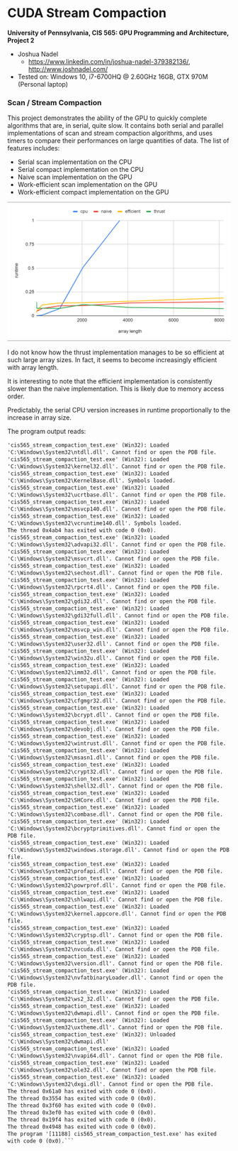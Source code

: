 CUDA Stream Compaction
======================

**University of Pennsylvania, CIS 565: GPU Programming and Architecture, Project 2**

* Joshua Nadel
  * https://www.linkedin.com/in/joshua-nadel-379382136/, http://www.joshnadel.com/
* Tested on: Windows 10, i7-6700HQ @ 2.60GHz 16GB, GTX 970M (Personal laptop)

### Scan / Stream Compaction

This project demonstrates the ability of the GPU to quickly complete algorithms that are, in serial, quite slow. It contains both serial and parallel implementations of scan and stream compaction algorithms, and uses timers to compare their performances on large quantities of data.
The list of features includes:
* Serial scan implementation on the CPU
* Serial compact implementation on the CPU
* Naive scan implementation on the GPU
* Work-efficient scan implementation on the GPU
* Work-efficient compact implementation on the GPU

![](img/timeOverLength.png)

I do not know how the thrust implementation manages to be so efficient at such large array sizes. In fact, it seems to become increasingly efficient with array length.

It is interesting to note that the efficient implementation is consistently slower than the naive implementation. This is likely due to memory access order.

Predictably, the serial CPU version increases in runtime proportionally to the increase in array size.

The program output reads:
```'cis565_stream_compaction_test.exe' (Win32): Loaded 'C:\Users\Josh\Documents\School\UPenn\2019-2020\CIS 565\Project2-Number-Algorithms\Project2-Stream-Compaction\build\Release\cis565_stream_compaction_test.exe'. Module was built without symbols.
'cis565_stream_compaction_test.exe' (Win32): Loaded 'C:\Windows\System32\ntdll.dll'. Cannot find or open the PDB file.
'cis565_stream_compaction_test.exe' (Win32): Loaded 'C:\Windows\System32\kernel32.dll'. Cannot find or open the PDB file.
'cis565_stream_compaction_test.exe' (Win32): Loaded 'C:\Windows\System32\KernelBase.dll'. Symbols loaded.
'cis565_stream_compaction_test.exe' (Win32): Loaded 'C:\Windows\System32\ucrtbase.dll'. Cannot find or open the PDB file.
'cis565_stream_compaction_test.exe' (Win32): Loaded 'C:\Windows\System32\msvcp140.dll'. Cannot find or open the PDB file.
'cis565_stream_compaction_test.exe' (Win32): Loaded 'C:\Windows\System32\vcruntime140.dll'. Symbols loaded.
The thread 0x4ab4 has exited with code 0 (0x0).
'cis565_stream_compaction_test.exe' (Win32): Loaded 'C:\Windows\System32\advapi32.dll'. Cannot find or open the PDB file.
'cis565_stream_compaction_test.exe' (Win32): Loaded 'C:\Windows\System32\msvcrt.dll'. Cannot find or open the PDB file.
'cis565_stream_compaction_test.exe' (Win32): Loaded 'C:\Windows\System32\sechost.dll'. Cannot find or open the PDB file.
'cis565_stream_compaction_test.exe' (Win32): Loaded 'C:\Windows\System32\rpcrt4.dll'. Cannot find or open the PDB file.
'cis565_stream_compaction_test.exe' (Win32): Loaded 'C:\Windows\System32\gdi32.dll'. Cannot find or open the PDB file.
'cis565_stream_compaction_test.exe' (Win32): Loaded 'C:\Windows\System32\gdi32full.dll'. Cannot find or open the PDB file.
'cis565_stream_compaction_test.exe' (Win32): Loaded 'C:\Windows\System32\msvcp_win.dll'. Cannot find or open the PDB file.
'cis565_stream_compaction_test.exe' (Win32): Loaded 'C:\Windows\System32\user32.dll'. Cannot find or open the PDB file.
'cis565_stream_compaction_test.exe' (Win32): Loaded 'C:\Windows\System32\win32u.dll'. Cannot find or open the PDB file.
'cis565_stream_compaction_test.exe' (Win32): Loaded 'C:\Windows\System32\imm32.dll'. Cannot find or open the PDB file.
'cis565_stream_compaction_test.exe' (Win32): Loaded 'C:\Windows\System32\setupapi.dll'. Cannot find or open the PDB file.
'cis565_stream_compaction_test.exe' (Win32): Loaded 'C:\Windows\System32\cfgmgr32.dll'. Cannot find or open the PDB file.
'cis565_stream_compaction_test.exe' (Win32): Loaded 'C:\Windows\System32\bcrypt.dll'. Cannot find or open the PDB file.
'cis565_stream_compaction_test.exe' (Win32): Loaded 'C:\Windows\System32\devobj.dll'. Cannot find or open the PDB file.
'cis565_stream_compaction_test.exe' (Win32): Loaded 'C:\Windows\System32\wintrust.dll'. Cannot find or open the PDB file.
'cis565_stream_compaction_test.exe' (Win32): Loaded 'C:\Windows\System32\msasn1.dll'. Cannot find or open the PDB file.
'cis565_stream_compaction_test.exe' (Win32): Loaded 'C:\Windows\System32\crypt32.dll'. Cannot find or open the PDB file.
'cis565_stream_compaction_test.exe' (Win32): Loaded 'C:\Windows\System32\shell32.dll'. Cannot find or open the PDB file.
'cis565_stream_compaction_test.exe' (Win32): Loaded 'C:\Windows\System32\SHCore.dll'. Cannot find or open the PDB file.
'cis565_stream_compaction_test.exe' (Win32): Loaded 'C:\Windows\System32\combase.dll'. Cannot find or open the PDB file.
'cis565_stream_compaction_test.exe' (Win32): Loaded 'C:\Windows\System32\bcryptprimitives.dll'. Cannot find or open the PDB file.
'cis565_stream_compaction_test.exe' (Win32): Loaded 'C:\Windows\System32\windows.storage.dll'. Cannot find or open the PDB file.
'cis565_stream_compaction_test.exe' (Win32): Loaded 'C:\Windows\System32\profapi.dll'. Cannot find or open the PDB file.
'cis565_stream_compaction_test.exe' (Win32): Loaded 'C:\Windows\System32\powrprof.dll'. Cannot find or open the PDB file.
'cis565_stream_compaction_test.exe' (Win32): Loaded 'C:\Windows\System32\shlwapi.dll'. Cannot find or open the PDB file.
'cis565_stream_compaction_test.exe' (Win32): Loaded 'C:\Windows\System32\kernel.appcore.dll'. Cannot find or open the PDB file.
'cis565_stream_compaction_test.exe' (Win32): Loaded 'C:\Windows\System32\cryptsp.dll'. Cannot find or open the PDB file.
'cis565_stream_compaction_test.exe' (Win32): Loaded 'C:\Windows\System32\nvcuda.dll'. Cannot find or open the PDB file.
'cis565_stream_compaction_test.exe' (Win32): Loaded 'C:\Windows\System32\version.dll'. Cannot find or open the PDB file.
'cis565_stream_compaction_test.exe' (Win32): Loaded 'C:\Windows\System32\nvfatbinaryLoader.dll'. Cannot find or open the PDB file.
'cis565_stream_compaction_test.exe' (Win32): Loaded 'C:\Windows\System32\ws2_32.dll'. Cannot find or open the PDB file.
'cis565_stream_compaction_test.exe' (Win32): Loaded 'C:\Windows\System32\dwmapi.dll'. Cannot find or open the PDB file.
'cis565_stream_compaction_test.exe' (Win32): Loaded 'C:\Windows\System32\uxtheme.dll'. Cannot find or open the PDB file.
'cis565_stream_compaction_test.exe' (Win32): Unloaded 'C:\Windows\System32\dwmapi.dll'
'cis565_stream_compaction_test.exe' (Win32): Loaded 'C:\Windows\System32\nvapi64.dll'. Cannot find or open the PDB file.
'cis565_stream_compaction_test.exe' (Win32): Loaded 'C:\Windows\System32\ole32.dll'. Cannot find or open the PDB file.
'cis565_stream_compaction_test.exe' (Win32): Loaded 'C:\Windows\System32\dxgi.dll'. Cannot find or open the PDB file.
The thread 0x61a0 has exited with code 0 (0x0).
The thread 0x3554 has exited with code 0 (0x0).
The thread 0x3f60 has exited with code 0 (0x0).
The thread 0x3ef0 has exited with code 0 (0x0).
The thread 0x19f4 has exited with code 0 (0x0).
The thread 0x4948 has exited with code 0 (0x0).
The program '[11188] cis565_stream_compaction_test.exe' has exited with code 0 (0x0).```
